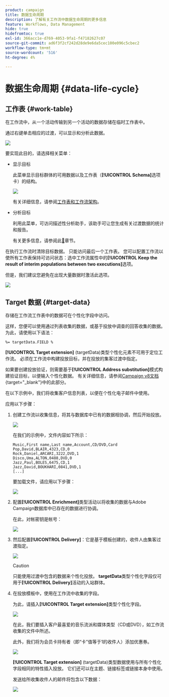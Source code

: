 ```yaml
---
product: campaign
title: 数据生命周期
description: 了解有关工作流中数据生命周期的更多信息
feature: Workflows, Data Management
hide: true
hidefromtoc: true
exl-id: 366acc1e-d769-4053-9fa1-f47182627c07
source-git-commit: ad6f3f2cf242d28de9e6da5cec100e096c5cbec2
workflow-type: tm+mt
source-wordcount: '516'
ht-degree: 4%

---
```


# 数据生命周期 {#data-life-cycle}



## 工作表 {#work-table}

在工作流中，从一个活动传输到另一个活动的数据存储在临时工作表中。

通过右键单击相应的过渡，可以显示和分析此数据。

![](assets/wf-right-click-analyze.png)

要实现此目的，请选择相关菜单：

* 显示目标

  此菜单显示目标群体的可用数据以及工作表（**[!UICONTROL Schema]**&#x200B;选项卡）的结构。

  ![](assets/wf-right-click-display.png)

  有关详细信息，请参阅[工作表和工作流架构](monitoring-workflow-execution.md#worktables-and-workflow-schema)。

* 分析目标

  利用此菜单，可访问描述性分析助手，该助手可让您生成有关过渡数据的统计和报告。

  有关更多信息，请参阅此[&#128279;](../../reporting/using/using-the-descriptive-analysis-wizard.md)章节。

在执行工作流时清除目标数据。 只能访问最后一个工作表。 您可以配置工作流以使所有工作表保持可访问状态：选中工作流属性中的&#x200B;**[!UICONTROL Keep the result of interim populations between two executions]**&#x200B;选项。

但是，我们建议您避免在出现大量数据时激活此选项。

![](assets/wf-purge-data-option.png)

## Target 数据 {#target-data}

存储在工作流工作表中的数据可在个性化字段中访问。

这样，您便可以使用通过列表收集的数据，或基于投放中调查的回答收集的数据。 为此，请使用以下语法：

```
%= targetData.FIELD %
```

**[!UICONTROL Target extension]** (targetData)类型个性化元素不可用于定位工作流。 必须在工作流中构建投放目标，并在投放的集客过渡中指定。

如果要创建投放验证，则需要基于&#x200B;**[!UICONTROL Address substitution]**&#x200B;模式构建验证目标，以便输入个性化数据。 有关详细信息，请参阅[Campaign v8文档](https://experienceleague.adobe.com/docs/campaign/campaign-v8/send/create-message.html#target-population){target="_blank"}中的此部分。

在以下示例中，我们将收集客户信息列表，以便在个性化电子邮件中使用。

应用以下步骤：

1. 创建工作流以收集信息，将其与数据库中已有的数据相协调，然后开始投放。

   ![](assets/wf-targetdata-sample-1.png)

   在我们的示例中，文件内容如下所示：

   ```
   Music,First name,Last name,Account,CD/DVD,Card
   Pop,David,BLAIR,4323,CD,0
   Rock,Daniel,ARCARI,3222,DVD,1
   Disco,Uma,ALTON,0488,DVD,0
   Jazz,Paul,BOLES,6475,CD,1
   Jazz,David,BOUKHARI,0841,DVD,1
   [...]
   ```

   要加载文件，请应用以下步骤：

   ![](assets/wf-targetdata-sample-2.png)

1. 配置&#x200B;**[!UICONTROL Enrichment]**&#x200B;类型活动以将收集的数据与Adobe Campaign数据库中已存在的数据进行协调。

   在此，对帐密钥是帐号：

   ![](assets/wf-targetdata-sample-3.png)

1. 然后配置&#x200B;**[!UICONTROL Delivery]**：它是基于模板创建的，收件人由集客过渡指定。

   ![](assets/wf-targetdata-sample-4.png)

   >[!CAUTION]
   >
   >只能使用过渡中包含的数据来个性化投放。 **targetData**&#x200B;类型个性化字段仅可用于&#x200B;**[!UICONTROL Delivery]**&#x200B;活动的入站群体。

1. 在投放模板中，使用在工作流中收集的字段。

   为此，请插入&#x200B;**[!UICONTROL Target extension]**&#x200B;类型个性化字段。

   ![](assets/wf-targetdata-sample-5.png)

   在此，我们要插入客户最喜爱的音乐流派和媒体类型（CD或DVD），如工作流收集的文件中所述。

   此外，我们将为会员卡持有者（即“卡”值等于1的收件人）添加优惠券。

   ![](assets/wf-targetdata-sample-6.png)

   **[!UICONTROL Target extension]** (targetData)类型数据使用与所有个性化字段相同的特性插入投放。 它们还可以在主题、链接标签或链接本身中使用。

   发送给所收集收件人的邮件将包含以下数据：

   ![](assets/wf-targetdata-sample-7.png)
